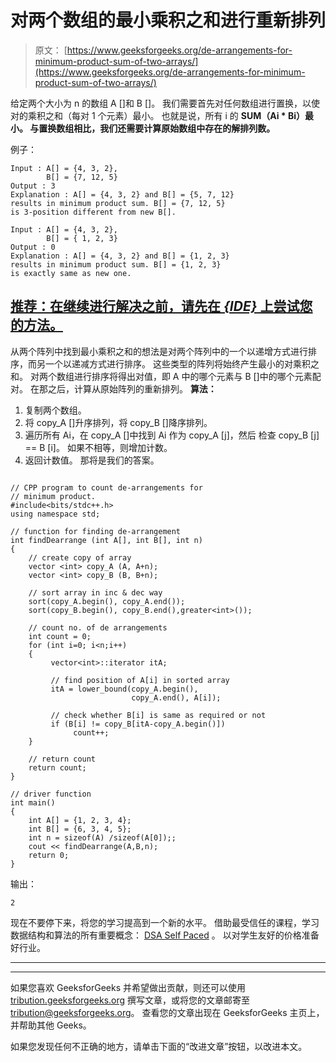 # 对两个数组的最小乘积之和进行重新排列

> 原文： [https://www.geeksforgeeks.org/de-arrangements-for-minimum-product-sum-of-two-arrays/](https://www.geeksforgeeks.org/de-arrangements-for-minimum-product-sum-of-two-arrays/)

给定两个大小为 n 的数组 A []和 B []。 我们需要首先对任何数组进行置换，以使对的乘积之和（每对 1 个元素）最小。 也就是说，所有 i 的 **SUM（Ai * Bi）最小。 与置换数组相比，我们还需要计算原始数组中存在的解排列数。**

例子：

```
Input : A[] = {4, 3, 2},  
        B[] = {7, 12, 5}
Output : 3
Explanation : A[] = {4, 3, 2} and B[] = {5, 7, 12}
results in minimum product sum. B[] = {7, 12, 5} 
is 3-position different from new B[].

Input : A[] = {4, 3, 2},  
        B[] = { 1, 2, 3}
Output : 0
Explanation : A[] = {4, 3, 2} and B[] = {1, 2, 3}
results in minimum product sum. B[] = {1, 2, 3} 
is exactly same as new one.

```

## [推荐：在继续进行解决之前，请先在 ***<u>{IDE}</u>*** 上尝试您的方法。](https://ide.geeksforgeeks.org/)

从两个阵列中找到最小乘积之和的想法是对两个阵列中的一个以递增方式进行排序，而另一个以递减方式进行排序。 这些类型的阵列将始终产生最小的对乘积之和。 对两个数组进行排序将得出对值，即 A 中的哪个元素与 B []中的哪个元素配对。 在那之后，计算从原始阵列的重新排列。
**算法：**

1.  复制两个数组。
2.  将 copy_A []升序排列，将 copy_B []降序排列。
3.  遍历所有 Ai，在 copy_A []中找到 Ai 作为 copy_A [j]，然后
    检查 copy_B [j] == B [i]。 如果不相等，则增加计数。
4.  返回计数值。 那将是我们的答案。

```

// CPP program to count de-arrangements for  
// minimum product. 
#include<bits/stdc++.h> 
using namespace std; 

// function for finding de-arrangement 
int findDearrange (int A[], int B[], int n) 
{ 
    // create copy of array 
    vector <int> copy_A (A, A+n); 
    vector <int> copy_B (B, B+n); 

    // sort array in inc & dec way 
    sort(copy_A.begin(), copy_A.end()); 
    sort(copy_B.begin(), copy_B.end(),greater<int>()); 

    // count no. of de arrangements 
    int count = 0; 
    for (int i=0; i<n;i++) 
    { 
         vector<int>::iterator itA; 

         // find position of A[i] in sorted array 
         itA = lower_bound(copy_A.begin(),  
                           copy_A.end(), A[i]); 

         // check whether B[i] is same as required or not 
         if (B[i] != copy_B[itA-copy_A.begin()]) 
              count++; 
    } 

    // return count 
    return count; 
} 

// driver function 
int main() 
{ 
    int A[] = {1, 2, 3, 4}; 
    int B[] = {6, 3, 4, 5}; 
    int n = sizeof(A) /sizeof(A[0]);; 
    cout << findDearrange(A,B,n); 
    return 0; 
}  

```

输出：

```
2

```

现在不要停下来，将您的学习提高到一个新的水平。 借助最受信任的课程，学习数据结构和算法的所有重要概念： [DSA Self Paced](https://practice.geeksforgeeks.org/courses/dsa-self-paced?utm_source=geeksforgeeks&utm_medium=article&utm_campaign=gfg_article_dsa_content_bottom) 。 以对学生友好的价格准备好行业。

* * *

* * *

如果您喜欢 GeeksforGeeks 并希望做出贡献，则还可以使用 [tribution.geeksforgeeks.org](https://contribute.geeksforgeeks.org/) 撰写文章，或将您的文章邮寄至 tribution@geeksforgeeks.org。 查看您的文章出现在 GeeksforGeeks 主页上，并帮助其他 Geeks。

如果您发现任何不正确的地方，请单击下面的“改进文章”按钮，以改进本文。